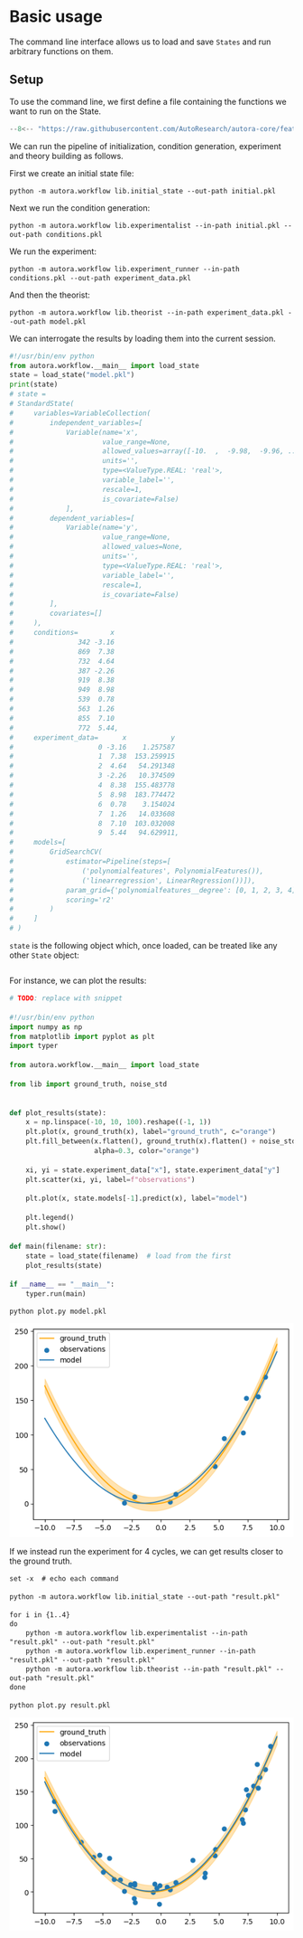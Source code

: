 # Basic usage

The command line interface allows us to load and save `States` and run arbitrary functions on them.

## Setup

To use the command line, we first define a file containing the functions we want to run on the State.

```python title="lib.py"
--8<-- "https://raw.githubusercontent.com/AutoResearch/autora-core/feat/reintegrate-workflow/docs/cli/basic-usage/lib.py"
```

We can run the pipeline of initialization, condition generation, experiment and theory building as follows.

First we create an initial state file:

```shell
python -m autora.workflow lib.initial_state --out-path initial.pkl
```

Next we run the condition generation:


```shell
python -m autora.workflow lib.experimentalist --in-path initial.pkl --out-path conditions.pkl
```

We run the experiment:


```shell
python -m autora.workflow lib.experiment_runner --in-path conditions.pkl --out-path experiment_data.pkl
```

And then the theorist:


```shell
python -m autora.workflow lib.theorist --in-path experiment_data.pkl --out-path model.pkl
```

We can interrogate the results by loading them into the current session.


```python
#!/usr/bin/env python
from autora.workflow.__main__ import load_state
state = load_state("model.pkl")
print(state)
# state = 
# StandardState(
#     variables=VariableCollection(
#         independent_variables=[
#             Variable(name='x',
#                      value_range=None, 
#                      allowed_values=array([-10.  ,  -9.98,  -9.96, ...,   9.96,   9.98,  10.  ]), 
#                      units='', 
#                      type=<ValueType.REAL: 'real'>, 
#                      variable_label='', 
#                      rescale=1, 
#                      is_covariate=False)
#             ], 
#         dependent_variables=[
#             Variable(name='y', 
#                      value_range=None, 
#                      allowed_values=None, 
#                      units='', 
#                      type=<ValueType.REAL: 'real'>, 
#                      variable_label='', 
#                      rescale=1, 
#                      is_covariate=False)
#         ], 
#         covariates=[]
#     ), 
#     conditions=        x
#                342 -3.16
#                869  7.38
#                732  4.64
#                387 -2.26
#                919  8.38
#                949  8.98
#                539  0.78
#                563  1.26
#                855  7.10
#                772  5.44, 
#     experiment_data=      x           y
#                     0 -3.16    1.257587
#                     1  7.38  153.259915
#                     2  4.64   54.291348
#                     3 -2.26   10.374509
#                     4  8.38  155.483778
#                     5  8.98  183.774472
#                     6  0.78    3.154024
#                     7  1.26   14.033608
#                     8  7.10  103.032008
#                     9  5.44   94.629911, 
#     models=[
#         GridSearchCV(
#             estimator=Pipeline(steps=[
#                 ('polynomialfeatures', PolynomialFeatures()),
#                 ('linearregression', LinearRegression())]),
#             param_grid={'polynomialfeatures__degree': [0, 1, 2, 3, 4]}, 
#             scoring='r2'
#         )
#     ]
# )
```

`state` is the following object which, once loaded, can be treated like any other `State` object: 
```python
```


For instance, we can plot the results:


```python title="plot.py"
# TODO: replace with snippet

#!/usr/bin/env python
import numpy as np
from matplotlib import pyplot as plt
import typer

from autora.workflow.__main__ import load_state

from lib import ground_truth, noise_std


def plot_results(state):
    x = np.linspace(-10, 10, 100).reshape((-1, 1))
    plt.plot(x, ground_truth(x), label="ground_truth", c="orange")
    plt.fill_between(x.flatten(), ground_truth(x).flatten() + noise_std, ground_truth(x).flatten() - noise_std,
                     alpha=0.3, color="orange")
    
    xi, yi = state.experiment_data["x"], state.experiment_data["y"]
    plt.scatter(xi, yi, label=f"observations")
    
    plt.plot(x, state.models[-1].predict(x), label="model")
    
    plt.legend()
    plt.show()

def main(filename: str):    
    state = load_state(filename)  # load from the first  
    plot_results(state)

if __name__ == "__main__":
    typer.run(main)
```
    
```shell
python plot.py model.pkl
```


![png](img/after-one-cycle.png)

If we instead run the experiment for 4 cycles, we can get results closer to the ground truth.

```shell
set -x  # echo each command 

python -m autora.workflow lib.initial_state --out-path "result.pkl"

for i in {1..4}
do
    python -m autora.workflow lib.experimentalist --in-path "result.pkl" --out-path "result.pkl"
    python -m autora.workflow lib.experiment_runner --in-path "result.pkl" --out-path "result.pkl"
    python -m autora.workflow lib.theorist --in-path "result.pkl" --out-path "result.pkl"
done

python plot.py result.pkl
```

![png](img/after-four-cycles.png)
